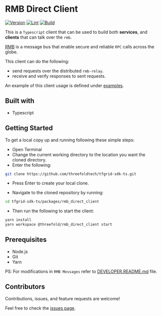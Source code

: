 # RMB Direct Client

[![Version](https://img.shields.io/npm/v/@threefold/rmb_direct_client?color=blue)](https://www.npmjs.com/package/@threefold/rmb_direct_client)
[![Lint](https://github.com/threefoldtech/tfgrid-sdk-ts/actions/workflows/lint.yml/badge.svg)](https://github.com/threefoldtech/tfgrid-sdk-ts/actions/workflows/lint.yml)
[![Build](https://github.com/threefoldtech/tfgrid-sdk-ts/actions/workflows/build.yml/badge.svg)](https://github.com/threefoldtech/tfgrid-sdk-ts/actions/workflows/build.yml)

This is a `Typescript` client that can be used to build both **services**, and **clients**
that can talk over the `rmb`.

[RMB](https://github.com/threefoldtech/rmb-rs) is a message bus that enable secure
and reliable `RPC` calls across the globe.

This client can do the following:

- send requests over the distributed `rmb-relay`.
- receive and verify responses to sent requests.

An example of this client usage is defined under
[examples](examples/direct/node.ts).

## Built with

- Typescript

## Getting Started

To get a local copy up and running following these simple steps:

- Open Terminal
- Change the current working directory to the location you want the cloned directory.
- Enter the following:

```bash
git clone https://github.com/threefoldtech/tfgrid-sdk-ts.git
```

- Press Enter to create your local clone.

- Navigate to the cloned repository by running:

```bash
cd tfgrid-sdk-ts/packages/rmb_direct_client
```

- Then run the following to start the client:

```bash
yarn install
yarn workspace @threefold/rmb_direct_client start
```

## Prerequisites

- Node.js
- Git
- Yarn

PS: For modifications in `RMB Messages` refer to [DEVELOPER.README.md](DEVELOPERS.README.md) file.

## Contributors

Contributions, issues, and feature requests are welcome!

Feel free to check the [issues page](https://github.com/threefoldtech/tfgrid-sdk-ts/issues).
